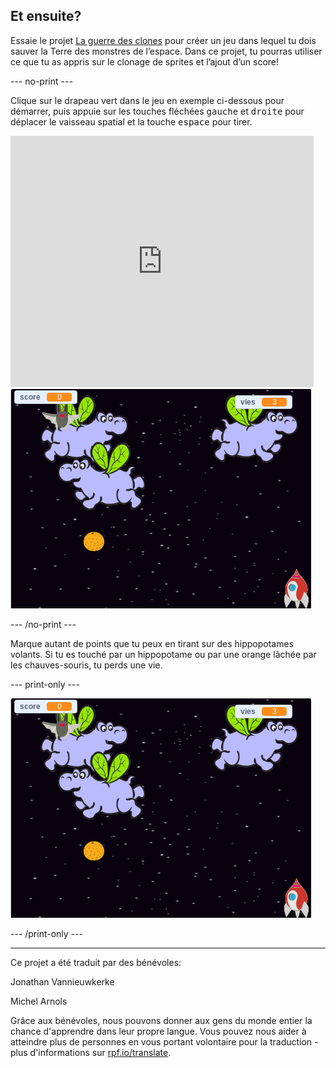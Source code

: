## Et ensuite?

Essaie le projet [La guerre des clones](https://projects.raspberrypi.org/fr-FR/projects/clone-wars?utm_source=pathway&utm_medium=whatnext&utm_campaign=projects) pour créer un jeu dans lequel tu dois sauver la Terre des monstres de l’espace. Dans ce projet, tu pourras utiliser ce que tu as appris sur le clonage de sprites et l’ajout d’un score!

--- no-print ---

Clique sur le drapeau vert dans le jeu en exemple ci-dessous pour démarrer, puis appuie sur les touches fléchées <kbd>gauche</kbd> et <kbd>droite</kbd> pour déplacer le vaisseau spatial et la touche <kbd>espace</kbd> pour tirer.

<div class="scratch-preview">
  <iframe allowtransparency="true" width="485" height="402" src="https://scratch.mit.edu/projects/embed/369628453/?autostart=false" frameborder="0" scrolling="no"></iframe>
  <img src="images/clone-showcase.png">
</div>

--- /no-print ---

Marque autant de points que tu peux en tirant sur des hippopotames volants. Si tu es touché par un hippopotame ou par une orange lâchée par les chauves-souris, tu perds une vie.

--- print-only ---

![desc](images/clone-showcase.png)

--- /print-only ---


***
Ce projet a été traduit par des bénévoles:

Jonathan Vannieuwkerke

Michel Arnols

Grâce aux bénévoles, nous pouvons donner aux gens du monde entier la chance d'apprendre dans leur propre langue. Vous pouvez nous aider à atteindre plus de personnes en vous portant volontaire pour la traduction - plus d'informations sur [rpf.io/translate](https://rpf.io/translate).